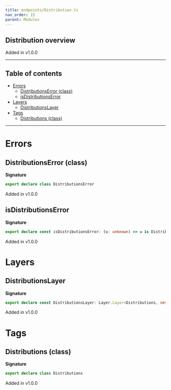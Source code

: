 ```yaml
---
title: endpoints/Distribution.ts
nav_order: 15
parent: Modules
---
```


## Distribution overview

Added in v1.0.0

---

<h2 class="text-delta">Table of contents</h2>

- [Errors](#errors)
  - [DistributionsError (class)](#distributionserror-class)
  - [isDistributionsError](#isdistributionserror)
- [Layers](#layers)
  - [DistributionsLayer](#distributionslayer)
- [Tags](#tags)
  - [Distributions (class)](#distributions-class)

---

# Errors

## DistributionsError (class)

**Signature**

```ts
export declare class DistributionsError
```

Added in v1.0.0

## isDistributionsError

**Signature**

```ts
export declare const isDistributionsError: (u: unknown) => u is DistributionsError
```

Added in v1.0.0

# Layers

## DistributionsLayer

**Signature**

```ts
export declare const DistributionsLayer: Layer.Layer<Distributions, never, HttpClient.HttpClient>
```

Added in v1.0.0

# Tags

## Distributions (class)

**Signature**

```ts
export declare class Distributions
```

Added in v1.0.0
